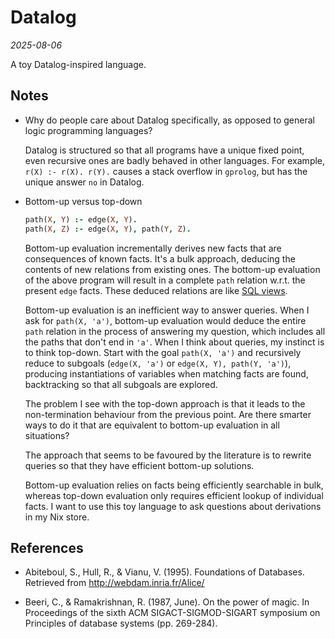 # Datalog

*2025-08-06*

A toy Datalog-inspired language.

## Notes

* Why do people care about Datalog specifically, as opposed to general logic programming languages?

  Datalog is structured so that all programs have a unique fixed point, even recursive ones are badly behaved in other languages.
  For example, `r(X) :- r(X). r(Y).` causes a stack overflow in `gprolog`, but has the unique answer `no` in Datalog.

* Bottom-up versus top-down

  ```prolog
  path(X, Y) :- edge(X, Y).
  path(X, Z) :- edge(X, Y), path(Y, Z).
  ```

  Bottom-up evaluation incrementally derives new facts that are consequences of known facts.
  It's a bulk approach, deducing the contents of new relations from existing ones.
  The bottom-up evaluation of the above program will result in a complete `path` relation w.r.t. the present `edge` facts.
  These deduced relations are like [SQL views](https://en.wikipedia.org/wiki/View_(SQL)).

  Bottom-up evaluation is an inefficient way to answer queries.
  When I ask for `path(X, 'a')`, bottom-up evaluation would deduce the entire `path` relation in the process of answering my question,
  which includes all the paths that don't end in `'a'`.
  When I think about queries, my instinct is to think top-down.
  Start with the goal `path(X, 'a')` and recursively reduce to subgoals (`edge(X, 'a')` or `edge(X, Y), path(Y, 'a')`),
  producing instantiations of variables when matching facts are found, backtracking so that all subgoals are explored.

  The problem I see with the top-down approach is that it leads to the non-termination behaviour from the previous point.
  Are there smarter ways to do it that are equivalent to bottom-up evaluation in all situations?

  The approach that seems to be favoured by the literature is to rewrite queries so that they have efficient bottom-up solutions.

  Bottom-up evaluation relies on facts being efficiently searchable in bulk,
  whereas top-down evaluation only requires efficient lookup of individual facts.
  I want to use this toy language to ask questions about derivations in my Nix store.

## References

* Abiteboul, S., Hull, R., & Vianu, V. (1995). Foundations of Databases. Retrieved from http://webdam.inria.fr/Alice/

* Beeri, C., & Ramakrishnan, R. (1987, June). On the power of magic. In Proceedings of the sixth ACM SIGACT-SIGMOD-SIGART symposium on Principles of database systems (pp. 269-284).
